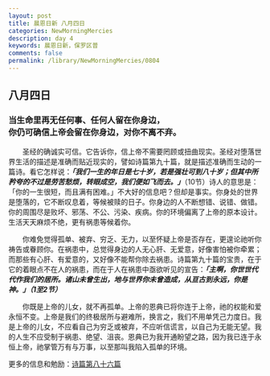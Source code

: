 ```yaml
---
layout: post
title: 晨恩日新 八月四日
categories: NewMorningMercies
description: day 4
keywords: 晨恩日新，保罗区普
comments: false
permalink: /library/NewMorningMercies/0804
---
```


## 八月四日

### 当生命里再无任何事、任何人留在你身边， <br> 你仍可确信上帝会留在你身边，对你不离不弃。

&emsp;&emsp;圣经的确诚实可信。它告诉你，信上帝不需要罔顾或扭曲现实。圣经对堕落世界生活的描述是准确而贴近现实的，譬如诗篇第九十篇，就是描述准确而生动的一篇诗。看它怎样说：***「我们一生的年日是七十岁，若是强壮可到八十岁；但其中所矜夸的不过是劳苦愁烦，转眼成空，我们便如飞而去。」***（10节）诗人的意思是：「你的一生很短，而且满有困难。」不大好的信息吧？但却是事实。你身处的世界是堕落的，它不断叹息着，等候被赎的日子。你身边的人不断想错、说错、做错。你的周围尽是败坏、邪荡、不公、污染、疾病。你的环境偏离了上帝的原本设计。生活天天麻烦不绝，更有祸患等候着你。

&emsp;&emsp;你难免觉得孤单、被弃、穷乏、无力，以至怀疑上帝是否存在，更遑论祂听你祷告或眷顾你。在祸患中，总觉得身边的人无心肝、无爱意，好像害怕被你牵累；而那些有心肝、有爱意的，又好像不能帮你除去祸患。诗篇第九十篇的宝贵，在于它的着眼点不在人的祸患，而在于人在祸患中亟欲听见的宣告：***「主啊，你世世代代作我们的居所。诸山未曾生出，地与世界你未曾造成，从亘古到永远，你是神。」（1至2节）***

&emsp;&emsp;你既是上帝的儿女，就不再孤单。上帝的恩典已将你连于上帝，祂的权能和爱永恒不变。上帝是我们的终极居所与避难所，换言之，我们不用单凭己力度日。我是上帝的儿女，不应看自己为穷乏或被弃，不应听信谎言，以自己为无能无望。我的人生不应受制于祸患、绝望、沮丧。恩典已为我开通盼望之路，因为我已连于永恒上帝，祂掌管万有与万事，以至那叫我陷入孤单的环境。

更多的信息和勉励：[诗篇第八十六篇]()
